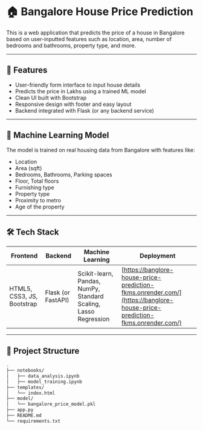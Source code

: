 # 🏠 Bangalore House Price Prediction

This is a web application that predicts the price of a house in Bangalore based on user-inputted features such as location, area, number of bedrooms and bathrooms, property type, and more.

---

## 📌 Features

- User-friendly form interface to input house details
- Predicts the price in Lakhs using a trained ML model
- Clean UI built with Bootstrap
- Responsive design with footer and easy layout
- Backend integrated with Flask (or any backend service)

---

## 🧠 Machine Learning Model

The model is trained on real housing data from Bangalore with features like:

- Location
- Area (sqft)
- Bedrooms, Bathrooms, Parking spaces
- Floor, Total floors
- Furnishing type
- Property type
- Proximity to metro
- Age of the property

---

## 🛠️ Tech Stack

| **Frontend** | **Backend** | **Machine Learning** | **Deployment** |
|--------------|-------------|----------------------|----------------|
| HTML5, CSS3, JS, Bootstrap | Flask (or FastAPI) | Scikit-learn, Pandas, NumPy, Standard Scaling, Lasso Regression | [https://banglore-house-price-prediction-fkms.onrender.com/](https://banglore-house-price-prediction-fkms.onrender.com/) |

---

## 📂 Project Structure

```bash
.
├── notebooks/
│   ├── data_analysis.ipynb
│   ├── model_training.ipynb
├── templates/
│   └── index.html
├── model/
│   └── bangalore_price_model.pkl
├── app.py
├── README.md
└── requirements.txt
